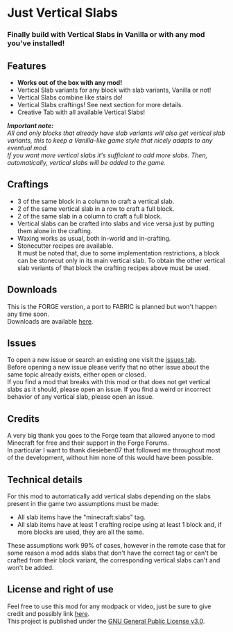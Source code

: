 # Just Vertical Slabs
### Finally build with Vertical Slabs in Vanilla or with any mod you've installed!

## Features
- **Works out of the box with any mod!**
- Vertical Slab variants for any block with slab variants, Vanilla or not!
- Vertical Slabs combine like stairs do!
- Vertical Slabs craftings! See next section for more details.
- Creative Tab with all available Vertical Slabs!

***Important note:***  
*All and only blocks that already have slab variants will also get vertical slab variants, this to keep a Vanilla-like game style that nicely adapts to any eventual mod.  
If you want more vertical slabs it's sufficient to add more slabs. Then, automatically, vertical slabs will be added to the game.*

## Craftings
- 3 of the same block in a column to craft a vertical slab.
- 2 of the same vertical slab in a row to craft a full block.
- 2 of the same slab in a column to craft a full block.
- Vertical slabs can be crafted into slabs and vice versa just by putting them alone in the crafting.
- Waxing works as usual, both in-world and in-crafting.
- Stonecutter recipes are available.  
  It must be noted that, due to some implementation restrictions, a block can be stonecut only in its main vertical slab. To obtain the other vertical slab veriants of that block the crafting recipes above must be used.

## Downloads
This is the FORGE verstion, a port to FABRIC is planned but won't happen any time soon.  
Downloads are available [here](https://www.curseforge.com/minecraft/mc-mods/just-vertical-slabs/files).

## Issues
To open a new issue or search an existing one visit the [issues tab](https://github.com/Nyphet/just-vertical-slabs/issues).  
Before opening a new issue please verify that no other issue about the same topic already exists, either open or closed.  
If you find a mod that breaks with this mod or that does not get vertical slabs as it should, please open an issue.
If you find a weird or incorrect behavior of any vertical slab, please open an issue.

## Credits
A very big thank you goes to the Forge team that allowed anyone to mod Minecraft for free and their support in the Forge Forums.  
In particular I want to thank diesieben07 that followed me throughout most of the development, without him none of this would have been possible.

## Technical details
For this mod to automatically add vertical slabs depending on the slabs present in the game two assumptions must be made:
- All slab items have the "minecraft:slabs" tag.
- All slab items have at least 1 crafting recipe using at least 1 block and, if more blocks are used, they are all the same.

These assumptions work 99% of cases, however in the remote case that for some reason a mod adds slabs that don't have the correct tag or can't be crafted from their block variant, the corresponding vertical slabs can't and won't be added.

## License and right of use
Feel free to use this mod for any modpack or video, just be sure to give credit and possibly link [here](https://github.com/Nyphet/just-vertical-slabs#readme).  
This project is published under the [GNU General Public License v3.0](https://github.com/Nyphet/just-vertical-slabs/blob/master/LICENSE).
